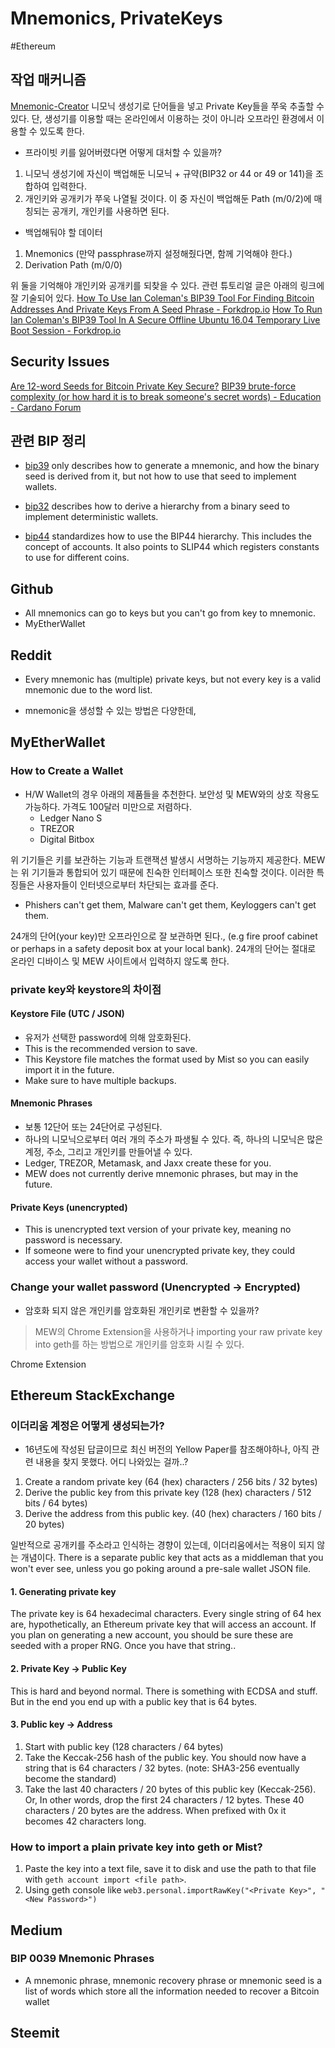 # Mnemonics, PrivateKeys
#Ethereum

## 작업 매커니즘
[Mnemonic-Creator](https://freewallet.org/bip39-recovery-from-mnemonic-bitcoin-and-other-cryptocurrencies)
니모닉 생성기로 단어들을 넣고 Private Key들을 쭈욱 추출할 수 있다. 단, 생성기를 이용할 때는 온라인에서 이용하는 것이 아니라 오프라인 환경에서 이용할 수 있도록 한다.

* 프라이빗 키를 잃어버렸다면 어떻게 대처할 수 있을까?
1. 니모닉 생성기에 자신이 백업해둔 니모닉 + 규약(BIP32 or 44 or 49 or 141)을 조합하여 입력한다.
2. 개인키와 공개키가 쭈욱 나열될 것이다. 이 중 자신이 백업해둔 Path (m/0/2)에 매칭되는 공개키, 개인키를 사용하면 된다.

* 백업해둬야  할 데이터
1. Mnemonics (만약 passphrase까지 설정해줬다면, 함께 기억해야 한다.)
2. Derivation Path (m/0/0)

위 둘을 기억해야 개인키와 공개키를 되찾을 수 있다. 
관련 튜토리얼 글은 아래의 링크에 잘 기술되어 있다.
[How To Use Ian Coleman's BIP39 Tool For Finding Bitcoin Addresses And Private Keys From A Seed Phrase - Forkdrop.io](https://forkdrop.io/using-ian-colemans-bip-39-tool)
[How To Run Ian Coleman's BIP39 Tool In A Secure Offline Ubuntu 16.04 Temporary Live Boot Session - Forkdrop.io](https://forkdrop.io/running-bip-39-tool-on-secure-offline-ubuntu-system)

## Security Issues
[Are 12-word Seeds for Bitcoin Private Key Secure?](https://www.reddit.com/r/Bitcoin/comments/6twuj1/are_12word_seeds_for_bitcoin_private_keys_secure/)
[BIP39 brute-force complexity (or how hard it is to break someone's secret words) - Education - Cardano Forum](https://forum.cardano.org/t/bip39-brute-force-complexity-or-how-hard-it-is-to-break-someones-secret-words/12650/12)

## 관련 BIP 정리
* [bip39](https://github.com/bitcoin/bips/blob/master/bip-0039.mediawiki) only describes how to generate a mnemonic, and how the binary seed is derived from it, but not how to use that seed to implement wallets.

* [bip32](https://github.com/bitcoin/bips/blob/master/bip-0032.mediawiki) describes how to derive a hierarchy from a binary seed to implement deterministic wallets.

* [bip44](https://github.com/bitcoin/bips/blob/master/bip-0044.mediawiki) standardizes how to use the BIP44 hierarchy. This includes the concept of accounts. It also points to SLIP44 which registers constants to use for different coins.



## Github
* All mnemonics can go to keys but you can't go from key to mnemonic.
* MyEtherWallet

## Reddit
* Every mnemonic has (multiple) private keys, but not every key is a valid mnemonic due to the word list.

* mnemonic을 생성할 수 있는 방법은 다양한데, 

## MyEtherWallet
### How to Create a Wallet
* H/W Wallet의 경우 아래의 제품들을 추천한다. 보안성 및 MEW와의 상호 작용도 가능하다. 가격도 100달러 미만으로 저렴하다.
	* Ledger Nano S
	* TREZOR
	* Digital Bitbox

위 기기들은 키를 보관하는 기능과 트랜잭션 발생시 서명하는 기능까지 제공한다. MEW는 위 기기들과 통합되어 있기 때문에 친숙한 인터페이스 또한 친숙할 것이다. 이러한 특징들은 사용자들이 인터넷으로부터 차단되는 효과를 준다.
* Phishers can't get them, Malware can't get them, Keyloggers can't get them.

24개의 단어(your key)만 오프라인으로 잘 보관하면 된다., (e.g fire proof cabinet or perhaps in a safety deposit box at your local bank). 24개의 단어는 절대로 온라인 디바이스 및 MEW 사이트에서 입력하지 않도록 한다.

### private key와 keystore의 차이점
#### Keystore File (UTC / JSON)
* 유저가 선택한 password에 의해 암호화된다.
* This is the recommended version to save.
* This Keystore file matches the format used by Mist so you can easily import it in the future.
* Make sure to have multiple backups.

#### Mnemonic Phrases
* 보통 12단어 또는 24단어로 구성된다.
* 하나의 니모닉으로부터 여러 개의 주소가 파생될 수 있다. 즉, 하나의 니모닉은 많은 계정, 주소, 그리고 개인키를 만들어낼 수 있다.
* Ledger, TREZOR, Metamask, and Jaxx create these for you.
* MEW does not currently derive mnemonic phrases, but may in the future.

#### Private Keys (unencrypted)
* This is unencrypted text version of your private key, meaning no password is necessary.
* If someone were to find your unencrypted private key, they could access your wallet without a password.


### Change your wallet password (Unencrypted -> Encrypted)
* 암호화 되지 않은 개인키를 암호화된 개인키로 변환할 수 있을까?
> MEW의 Chrome Extension을 사용하거나 importing your raw private key into geth를 하는 방법으로 개인키를 암호화 시킬 수 있다.  

Chrome Extension



## Ethereum StackExchange
### 이더리움 계정은 어떻게 생성되는가?
* 16년도에 작성된 답글이므로 최신 버전의 Yellow Paper를 참조해야하나, 아직 관련 내용을 찾지 못했다. 어디 나와있는 걸까..?
1. Create a random private key (64 (hex) characters / 256 bits / 32 bytes)
2. Derive the public key from this private key (128 (hex) characters / 512 bits / 64 bytes)
3. Derive the address from this public key. (40 (hex) characters / 160 bits / 20 bytes)

일반적으로 공개키를 주소라고 인식하는 경향이 있는데, 이더리움에서는 적용이 되지 않는 개념이다. There is a separate public key that acts as a middleman that you won't ever see, unless you go poking around a pre-sale wallet JSON file.

#### 1. Generating private key
The private key is 64 hexadecimal characters. Every single string of 64 hex are, hypothetically, an Ethereum private key that will access an account. If you plan on generating a new account, you should be sure these are seeded with a proper RNG. Once you have that string..

#### 2. Private Key -> Public Key
This is hard and beyond normal. There is something with ECDSA and stuff. But in the end you end up with a public key that is 64 bytes.

#### 3. Public key -> Address
1. Start with public key (128 characters / 64 bytes)
2. Take the Keccak-256 hash of the public key. You should now have a string that is 64 characters / 32 bytes. (note: SHA3-256 eventually become the standard)
3. Take the last 40 characters / 20 bytes of this public key (Keccak-256). Or, In other words, drop the first 24 characters / 12 bytes. These 40 characters / 20 bytes are the address. When prefixed with 0x it becomes 42 characters long.

### How to import a plain private key into geth or Mist?
1. Paste the key into a text file, save it to disk and use the path to that file with `geth account import <file path>`. 
2. Using geth console like `web3.personal.importRawKey("<Private Key>", "<New Password>")`


## Medium
### BIP 0039 Mnemonic Phrases
* A mnemonic phrase, mnemonic recovery phrase or mnemonic seed is a list of words which store all the information needed to recover a Bitcoin wallet

## Steemit
